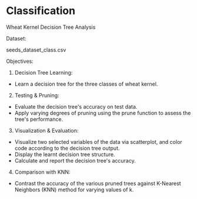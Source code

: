# Classification

Wheat Kernel Decision Tree Analysis

Dataset:

seeds_dataset_class.csv

Objectives:

1. Decision Tree Learning:

- Learn a decision tree for the three classes of wheat kernel.

2. Testing & Pruning:

- Evaluate the decision tree's accuracy on test data.
- Apply varying degrees of pruning using the prune function to assess the tree's performance.

3. Visualization & Evaluation:

- Visualize two selected variables of the data via scatterplot, and color code according to the decision tree output.
- Display the learnt decision tree structure.
- Calculate and report the decision tree's accuracy.

4. Comparison with KNN:

- Contrast the accuracy of the various pruned trees against K-Nearest Neighbors (KNN) method for varying values of k.
